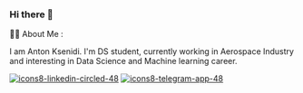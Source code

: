 ### Hi there 👋

:man_beard: About Me :

I am Anton Ksenidi. I'm DS student, currently working in Aerospace Industry and interesting in Data Science and Machine learning career.




[![icons8-linkedin-circled-48](https://user-images.githubusercontent.com/122123102/211214583-08cee9b3-360c-4b1a-99cc-7f2d05790f7c.png)][1]
[![icons8-telegram-app-48](https://user-images.githubusercontent.com/122123102/211214584-e06f4116-01f2-442a-afce-51b491f6b3b5.png)][2]


<!--
**antoniksen/antoniksen** is a ✨ _special_ ✨ repository because its `README.md` (this file) appears on your GitHub profile.

Here are some ideas to get you started:

- 🔭 I’m currently working on ...
- 🌱 I’m currently learning ...
- 👯 I’m looking to collaborate on ...
- 🤔 I’m looking for help with ...
- 💬 Ask me about ...
- 📫 How to reach me: ...
- 😄 Pronouns: ...
- ⚡ Fun fact: ...
-->
[1]: https://www.linkedin.com/in/anton-ksenidi-86903865/
[2]: https://t.me/sailor_20
